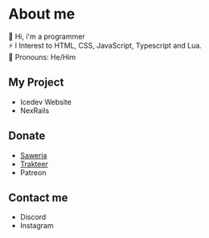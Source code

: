 # About me
👋 Hi, i'm a programmer<br/>
⚡ I Interest to HTML, CSS, JavaScript, Typescript and Lua.<br/>
👤 Pronouns: He/Him<br/>

## My Project
   - Icedev Website
   - NexRails

## Donate
   - [Saweria](https://saweria.co/yogaanime)
   - [Trakteer](https://trakteer.id/yoogaa)
   - Patreon

## Contact me
   - Discord
   - Instagram
